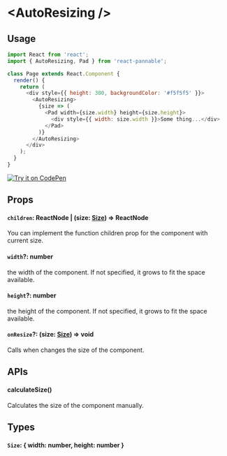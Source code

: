 # \<AutoResizing />

## Usage

```js
import React from 'react';
import { AutoResizing, Pad } from 'react-pannable';

class Page extends React.Component {
  render() {
    return (
      <div style={{ height: 300, backgroundColor: '#f5f5f5' }}>
        <AutoResizing>
          {size => (
            <Pad width={size.width} height={size.height}>
              <div style={{ width: size.width }}>Some thing...</div>
            </Pad>
          )}
        </AutoResizing>
      </div>
    );
  }
}
```

[![Try it on CodePen](https://img.shields.io/badge/CodePen-Run-blue.svg?logo=CodePen)](https://codepen.io/cztflove/pen/MRzPXw)

## Props

#### `children`: ReactNode | (size: [Size](#size--width-number-height-number-)) => ReactNode

You can implement the function children prop for the component with current size.

#### `width`?: number

the width of the component. If not specified, it grows to fit the space available.

#### `height`?: number

the height of the component. If not specified, it grows to fit the space available.

#### `onResize`?: (size: [Size](#size--width-number-height-number-)) => void

Calls when changes the size of the component.

## APIs

#### calculateSize()

Calculates the size of the component manually.

## Types

#### `Size`: { width: number, height: number }
